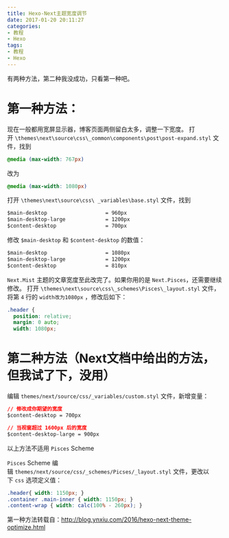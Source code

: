 ```yaml
---
title: Hexo-Next主题宽度调节
date: 2017-01-20 20:11:27
categories:
- 教程
- Hexo
tags:
- 教程
- Hexo
---
```


有两种方法，第二种我没成功，只看第一种吧。

# 第一种方法：

现在一般都用宽屏显示器，博客页面两侧留白太多，调整一下宽度。
打开 `\themes\next\source\css\_common\components\post\post-expand.styl` 文件，找到

```css
@media (max-width: 767px)
```

改为

```css
@media (max-width: 1080px)
```

打开 `\themes\next\source\css\ _variables\base.styl` 文件，找到

```css
$main-desktop                   = 960px
$main-desktop-large             = 1200px
$content-desktop                = 700px
```

修改 `$main-desktop` 和 `$content-desktop` 的数值：

```css
$main-desktop                   = 1080px
$main-desktop-large             = 1200px
$content-desktop                = 810px
```

`Next.Mist` 主题的文章宽度至此改完了。如果你用的是 `Next.Pisces`，还需要继续修改。
打开 `\themes\next\source\css\_schemes\Pisces\_layout.styl` 文件，将第 `4` 行的 `width改为1080px` ，修改后如下：

```css
.header {
  position: relative;
  margin: 0 auto;
  width: 1080px;
```

<!--more-->

# 第二种方法（Next文档中给出的方法，但我试了下，没用）

编辑 `themes/next/source/css/_variables/custom.styl` 文件，新增变量：

```css
// 修改成你期望的宽度
$content-desktop = 700px

// 当视窗超过 1600px 后的宽度
$content-desktop-large = 900px
```

以上方法不适用 `Pisces` Scheme

`Pisces` Scheme 编辑 `themes/next/source/css/_schemes/Picses/_layout.styl` 文件，更改以下 `css` 选项定义值：

```css
.header{ width: 1150px; }
.container .main-inner { width: 1150px; }
.content-wrap { width: calc(100% - 260px); }
```



第一种方法转载自：<http://blog.ynxiu.com/2016/hexo-next-theme-optimize.html>